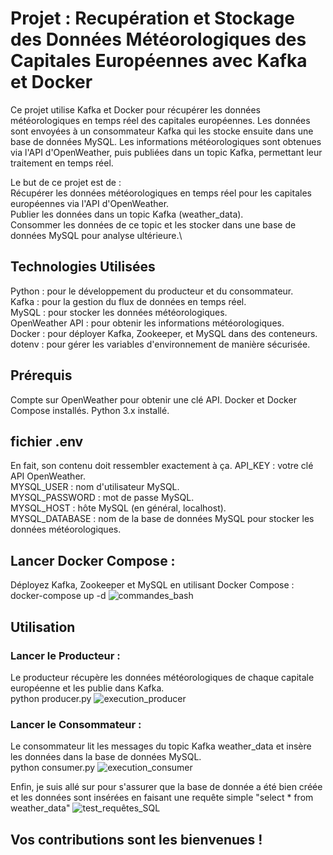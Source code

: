 # Projet : Recupération et Stockage des Données Météorologiques des Capitales Européennes avec Kafka et Docker

Ce projet utilise Kafka et Docker pour récupérer les données météorologiques en temps réel des capitales européennes. Les données sont envoyées à un consommateur Kafka qui les stocke ensuite dans une base de données MySQL. Les informations météorologiques sont obtenues via l'API d'OpenWeather, puis publiées dans un topic Kafka, permettant leur traitement en temps réel.

Le but de ce projet est de :\
Récupérer les données météorologiques en temps réel pour les capitales européennes via l'API d'OpenWeather.\
Publier les données dans un topic Kafka (weather_data).\
Consommer les données de ce topic et les stocker dans une base de données MySQL pour analyse ultérieure.\

## Technologies Utilisées
Python : pour le développement du producteur et du consommateur.\
Kafka : pour la gestion du flux de données en temps réel.\
MySQL : pour stocker les données météorologiques.\
OpenWeather API : pour obtenir les informations météorologiques.\
Docker : pour déployer Kafka, Zookeeper, et MySQL dans des conteneurs.\
dotenv : pour gérer les variables d'environnement de manière sécurisée.


## Prérequis
Compte sur OpenWeather pour obtenir une clé API.
Docker et Docker Compose installés.
Python 3.x installé.

## fichier .env
En fait, son contenu doit ressembler exactement à ça.
API_KEY : votre clé API OpenWeather.\
MYSQL_USER : nom d'utilisateur MySQL.\
MYSQL_PASSWORD : mot de passe MySQL.\
MYSQL_HOST : hôte MySQL (en général, localhost).\
MYSQL_DATABASE : nom de la base de données MySQL pour stocker les données météorologiques.


## Lancer Docker Compose :
Déployez Kafka, Zookeeper et MySQL en utilisant Docker Compose :\
docker-compose up -d
![commandes_bash](https://github.com/user-attachments/assets/56507457-db2d-4903-a65f-255e232cdd46)

## Utilisation

### Lancer le Producteur :
Le producteur récupère les données météorologiques de chaque capitale européenne et les publie dans Kafka.\
python producer.py
![execution_producer](https://github.com/user-attachments/assets/c5eb15bf-e034-4572-b3c8-1dbca849779b)

### Lancer le Consommateur :
Le consommateur lit les messages du topic Kafka weather_data et insère les données dans la base de données MySQL.\
python consumer.py
![execution_consumer](https://github.com/user-attachments/assets/274ca39f-cfb4-4839-90d8-e8026b08e20b)

Enfin, je suis allé sur pour s'assurer que la base de donnée a été bien créée et les données sont insérées en faisant une 
requête simple "select * from weather_data"
![test_requêtes_SQL](https://github.com/user-attachments/assets/481d2108-7ca4-4549-b349-6035ae70e0ec)

## Vos contributions sont les bienvenues !



